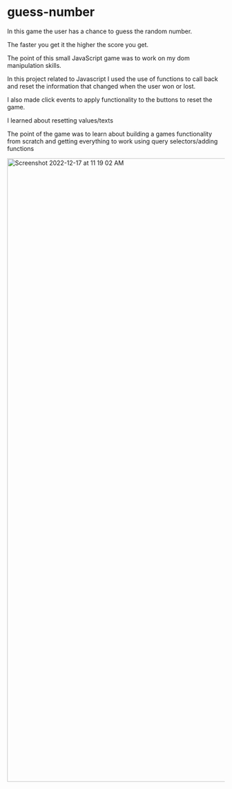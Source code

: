 # guess-number

In this game the user has a chance to guess the random number.

The faster you get it the higher the score you get.

The point of this small JavaScript game was to work on my dom manipulation skills.

In this project related to Javascript I used the use of functions to call back and reset the information that changed when the user won or lost.

I also made click events to apply functionality to the buttons to reset the game.

I learned about resetting values/texts

The point of the game was to learn about building a games functionality from scratch and getting everything to work using query selectors/adding functions

<img width="1440" alt="Screenshot 2022-12-17 at 11 19 02 AM" src="https://user-images.githubusercontent.com/106705486/208251803-6e275e0a-44d3-48e4-9fe2-df328369202b.png">
